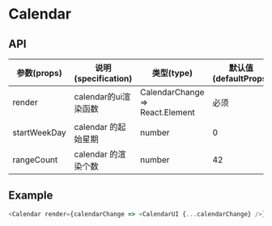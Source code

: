 # Calendar

## API

| 参数(props) | 说明(specification) | 类型(type) | 默认值(defaultProps) |
| --- | --- | --- | --- |
| render | calendar的ui渲染函数 | CalendarChange => React.Element | 必须 |
| startWeekDay | calendar 的起始星期 | number | 0 |
| rangeCount | calendar 的渲染个数 | number | 42 |

## Example

```javascript
<Calendar render={calendarChange => <CalendarUI {...calendarChange} />} />
```

